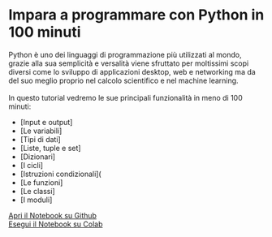 # Impara a programmare con Python in 100 minuti

Python è uno dei linguaggi di programmazione più utilizzati al mondo, grazie alla sua semplicità e versalità viene sfruttato per moltissimi scopi diversi come lo sviluppo di applicazioni desktop, web e networking ma da del suo meglio proprio nel calcolo scientifico e nel machine learning. 
<br><br>
In questo tutorial vedremo le sue principali funzionalità in meno di 100 minuti:
 * [Input e output]
 * [Le variabili]
 * [Tipi di dati]
 * [Liste, tuple e set]
 * [Dizionari]
 * [I cicli]
 * [Istruzioni condizionali](
 * [Le funzioni]
 * [Le classi]
 * [I moduli]



[Apri il Notebook su Github](https://github.com/ProfAI/Python-in-100-minuti/blob/master/python_in_100_minuti.ipynb)
<br>
[Esegui il Notebook su Colab](https://colab.research.google.com/github/ProfAI/Python-in-100-minuti/blob/master/python_in_100_minuti.ipynb)
